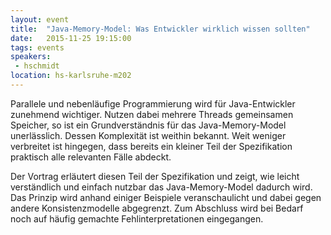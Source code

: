 ```yaml
---
layout: event
title:  "Java-Memory-Model: Was Entwickler wirklich wissen sollten"
date:   2015-11-25 19:15:00
tags: events
speakers: 
 - hschmidt
location: hs-karlsruhe-m202
---
```


Parallele und nebenläufige Programmierung wird für Java-Entwickler zunehmend wichtiger. Nutzen dabei mehrere Threads gemeinsamen Speicher, so ist ein Grundverständnis für das Java-Memory-Model unerlässlich. Dessen Komplexität ist weithin bekannt. Weit weniger verbreitet ist hingegen, dass bereits ein kleiner Teil der Spezifikation praktisch alle relevanten Fälle abdeckt.

Der Vortrag erläutert diesen Teil der Spezifikation und zeigt, wie leicht verständlich und einfach nutzbar das Java-Memory-Model dadurch wird. Das Prinzip wird anhand einiger Beispiele veranschaulicht und dabei gegen andere Konsistenzmodelle abgegrenzt. Zum Abschluss wird bei Bedarf noch auf häufig gemachte Fehlinterpretationen eingegangen.